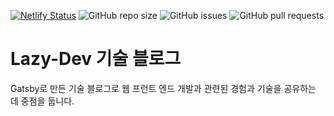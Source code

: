 [![Netlify Status](https://api.netlify.com/api/v1/badges/5bc17060-ad1d-43b8-a8c5-5ff792756da2/deploy-status)](https://app.netlify.com/sites/lazy-dev/deploys) ![GitHub repo size](https://img.shields.io/github/repo-size/jaem1n207/lazy-dev?color=%2386bff2&style=flat-badge) ![GitHub issues](https://img.shields.io/github/issues/jaem1n207/lazy-dev?color=%2386bff2&style=flat-badge) ![GitHub pull requests](https://img.shields.io/github/issues-pr/jaem1n207/lazy-dev?color=%2386bff2&style=flat-badge)

# Lazy-Dev 기술 블로그

Gatsby로 만든 기술 블로그로 웹 프런트 엔드 개발과 관련된 경험과 기술을 공유하는 데 중점을 둡니다.
